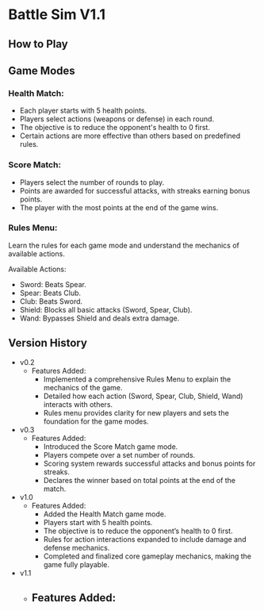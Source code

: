 # Battle Sim V1.1



## How to Play

## Game Modes

### Health Match:

- Each player starts with 5 health points.
- Players select actions (weapons or defense) in each round.
- The objective is to reduce the opponent's health to 0 first.
- Certain actions are more effective than others based on predefined rules.

### Score Match:

- Players select the number of rounds to play.
- Points are awarded for successful attacks, with streaks earning bonus points.
- The player with the most points at the end of the game wins.

### Rules Menu:

Learn the rules for each game mode and understand the mechanics of available actions.

Available Actions:
- Sword: Beats Spear.
- Spear: Beats Club.
- Club: Beats Sword.
- Shield: Blocks all basic attacks (Sword, Spear, Club).
- Wand: Bypasses Shield and deals extra damage.



## Version History

- v0.2
  - Features Added:
    - Implemented a comprehensive Rules Menu to explain the mechanics of the game.
    - Detailed how each action (Sword, Spear, Club, Shield, Wand) interacts with others.
    - Rules menu provides clarity for new players and sets the foundation for the game modes.
- v0.3
  - Features Added:
    - Introduced the Score Match game mode.
    - Players compete over a set number of rounds.
    - Scoring system rewards successful attacks and bonus points for streaks.
    - Declares the winner based on total points at the end of the match.
- v1.0
  - Features Added:
    - Added the Health Match game mode.
    - Players start with 5 health points.
    - The objective is to reduce the opponent’s health to 0 first.
    - Rules for action interactions expanded to include damage and defense mechanics.
    - Completed and finalized core gameplay mechanics, making the game fully playable.
- v1.1
  - Features Added:
     - 
